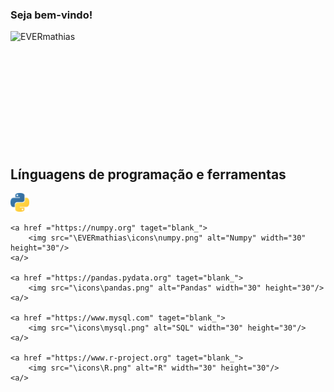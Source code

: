 ### Seja bem-vindo! 



<div>
     <p>
        <img align="left" src="https://github-readme-stats.vercel.app/api?username=EVERmathias&theme=vision-friendly-dark&show_icons=true&hide_border=true&count_private=true" alt="EVERmathias">
     </p>

</div>


<br />
<br />
<br />
<br />
<br />
<br />
<br />
<br />
<br />
<br />
<br />



## Línguagens de programação e ferramentas

<p align="left">
    <a href ="https://www.python.org" taget="blank_">
        <img src="\icons\python.png" alt="SQL" width="30" height="30"/>
    <a/>

    <a href ="https://numpy.org" taget="blank_">
        <img src="\EVERmathias\icons\numpy.png" alt="Numpy" width="30" height="30"/>
    <a/>

    <a href ="https://pandas.pydata.org" taget="blank_">
        <img src="\icons\pandas.png" alt="Pandas" width="30" height="30"/>
    <a/>

    <a href ="https://www.mysql.com" taget="blank_">
        <img src="\icons\mysql.png" alt="SQL" width="30" height="30"/>
    <a/>

    <a href ="https://www.r-project.org" taget="blank_">
        <img src="\icons\R.png" alt="R" width="30" height="30"/>
    <a/>
</p>

